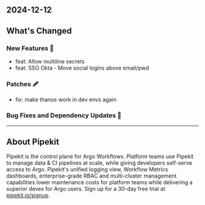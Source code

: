 ## 2024-12-12

## What's Changed
### New Features 🎉
* feat: Allow multiline secrets 
* feat: SSO Okta - Move social logins above email/pwd 
### Patches 🩹
* fix: make thanos work in dev envs again 



### Bug Fixes and Dependency Updates 🐞

---

## About Pipekit

Pipekit is the control plane for Argo Workflows. Platform teams use Pipekit to manage data & CI pipelines at scale, while giving developers self-serve access to Argo. Pipekit's unified logging view, Workflow Metrics dashboards, enterprise-grade RBAC and multi-cluster management capabilities lower maintenance costs for platform teams while delivering a superior devex for Argo users. Sign up for a 30-day free trial at [pipekit.io/signup](https://pipekit.io/signup?utm_campaign=release-notes).
